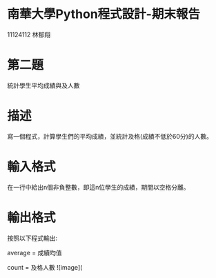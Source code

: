 # 南華大學Python程式設計-期末報告
11124112 林郁翔
# 第二題
統計學生平均成績與及人數
# 描述
寫一個程式，計算學生們的平均成績，並統計及格(成績不低於60分)的人數。
# 輸入格式
在一行中給出n個非負整數，即這n位學生的成績，期間以空格分離。
# 輸出格式
按照以下程式輸出:

average = 成績均值

count = 及格人數
![image](
